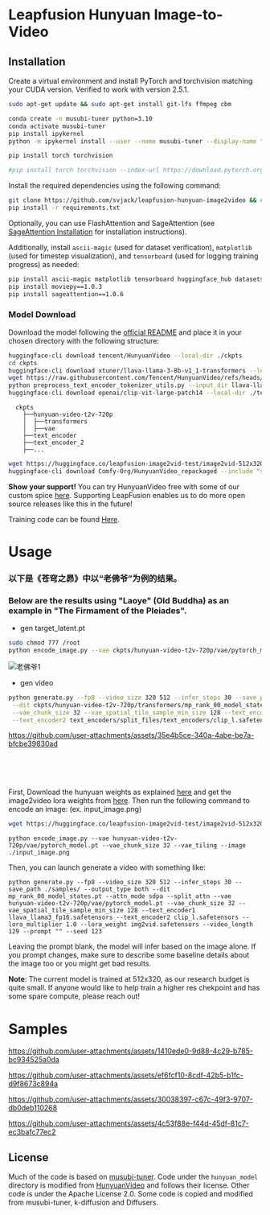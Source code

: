 # Leapfusion Hunyuan Image-to-Video

## Installation

Create a virtual environment and install PyTorch and torchvision matching your CUDA version. Verified to work with version 2.5.1.

```bash
sudo apt-get update && sudo apt-get install git-lfs ffmpeg cbm

conda create -n musubi-tuner python=3.10
conda activate musubi-tuner
pip install ipykernel
python -m ipykernel install --user --name musubi-tuner --display-name "musubi-tuner"

pip install torch torchvision

#pip install torch torchvision --index-url https://download.pytorch.org/whl/cu124
```

Install the required dependencies using the following command:

```bash
git clone https://github.com/svjack/leapfusion-hunyuan-image2video && cd leapfusion-hunyuan-image2video
pip install -r requirements.txt
```

Optionally, you can use FlashAttention and SageAttention (see [SageAttention Installation](#sageattention-installation) for installation instructions).

Additionally, install `ascii-magic` (used for dataset verification), `matplotlib` (used for timestep visualization), and `tensorboard` (used for logging training progress) as needed:

```bash
pip install ascii-magic matplotlib tensorboard huggingface_hub datasets
pip install moviepy==1.0.3
pip install sageattention==1.0.6
```

### Model Download

Download the model following the [official README](https://github.com/Tencent/HunyuanVideo/blob/main/ckpts/README.md) and place it in your chosen directory with the following structure:

```bash
huggingface-cli download tencent/HunyuanVideo --local-dir ./ckpts
cd ckpts
huggingface-cli download xtuner/llava-llama-3-8b-v1_1-transformers --local-dir ./llava-llama-3-8b-v1_1-transformers
wget https://raw.githubusercontent.com/Tencent/HunyuanVideo/refs/heads/main/hyvideo/utils/preprocess_text_encoder_tokenizer_utils.py
python preprocess_text_encoder_tokenizer_utils.py --input_dir llava-llama-3-8b-v1_1-transformers --output_dir text_encoder
huggingface-cli download openai/clip-vit-large-patch14 --local-dir ./text_encoder_2
```

```
  ckpts
    ├──hunyuan-video-t2v-720p
    │  ├──transformers
    │  ├──vae
    ├──text_encoder
    ├──text_encoder_2
    ├──...
```

```bash
wget https://huggingface.co/leapfusion-image2vid-test/image2vid-512x320/resolve/main/img2vid.safetensors -O img2vid.safetensors
huggingface-cli download Comfy-Org/HunyuanVideo_repackaged --include "split_files/text_encoders/*" --local-dir text_encoders
```

**Show your support!** You can try HunyuanVideo free with some of our custom spice [here](https://leapfusion.ai/). Supporting LeapFusion enables us to do more open source releases like this in the future!

Training code can be found [Here](https://github.com/AeroScripts/musubi-tuner-img2video).

# Usage

### 以下是《苍穹之昴》中以“老佛爷”为例的结果。
### Below are the results using "Laoye" (Old Buddha) as an example in "The Firmament of the Pleiades".

- gen target_latent.pt
```bash
sudo chmod 777 /root
python encode_image.py --vae ckpts/hunyuan-video-t2v-720p/vae/pytorch_model.pt --vae_chunk_size 32 --vae_tiling --image "老佛爷1.jpg"
```


![老佛爷1](https://github.com/user-attachments/assets/ebadf762-f8ef-4699-a2a8-84e341ec55c7)

- gen video
```bash
python generate.py --fp8 --video_size 320 512 --infer_steps 30 --save_path ./samples/ --output_type both \
 --dit ckpts/hunyuan-video-t2v-720p/transformers/mp_rank_00_model_states.pt --attn_mode sdpa --split_attn --vae ckpts/hunyuan-video-t2v-720p/vae/pytorch_model.pt \
 --vae_chunk_size 32 --vae_spatial_tile_sample_min_size 128 --text_encoder1 text_encoders/split_files/text_encoders/llava_llama3_fp16.safetensors  \
 --text_encoder2 text_encoders/split_files/text_encoders/clip_l.safetensors --lora_multiplier 1.0 --lora_weight img2vid.safetensors --video_length 129 --prompt "" --seed 123
```




https://github.com/user-attachments/assets/35e4b5ce-340a-4abe-be7a-bfcbe39830ad


<br/>
<br/>
<br/>


First, Download the hunyuan weights as explained [here](https://github.com/AeroScripts/musubi-tuner-img2video/tree/main?tab=readme-ov-file#use-the-official-hunyuanvideo-model) and get the image2video lora weights from [here](https://huggingface.co/leapfusion-image2vid-test/image2vid-512x320/blob/main/img2vid.safetensors). Then run the following command to encode an image: (ex. input_image.png)
```bash
wget https://huggingface.co/leapfusion-image2vid-test/image2vid-512x320/resolve/main/img2vid.safetensors -O img2vid.safetensors
```

```
python encode_image.py --vae hunyuan-video-t2v-720p/vae/pytorch_model.pt --vae_chunk_size 32 --vae_tiling --image ./input_image.png
```

Then, you can launch generate a video with something like:
```
python generate.py --fp8 --video_size 320 512 --infer_steps 30 --save_path ./samples/ --output_type both --dit mp_rank_00_model_states.pt --attn_mode sdpa --split_attn --vae hunyuan-video-t2v-720p/vae/pytorch_model.pt --vae_chunk_size 32 --vae_spatial_tile_sample_min_size 128 --text_encoder1 llava_llama3_fp16.safetensors --text_encoder2 clip_l.safetensors --lora_multiplier 1.0 --lora_weight img2vid.safetensors --video_length 129 --prompt "" --seed 123 
```
Leaving the prompt blank, the model will infer based on the image alone. If you prompt changes, make sure to describe some baseline details about the image too or you might get bad results.

**Note**: The current model is trained at 512x320, as our research budget is quite small. If anyone would like to help train a higher res chekpoint and has some spare compute, please reach out!

# Samples
https://github.com/user-attachments/assets/1410ede0-9d88-4c29-b785-bc934525a0da

https://github.com/user-attachments/assets/ef6fcf10-8cdf-42b5-b1fc-d9f8673c894a

https://github.com/user-attachments/assets/30038397-c67c-49f3-9707-db0deb110268

https://github.com/user-attachments/assets/4c53f88e-f44d-45df-81c7-ec3bafc77ec2



## License

Much of the code is based on [musubi-tuner](https://github.com/kohya-ss/musubi-tuner). Code under the `hunyuan_model` directory is modified from [HunyuanVideo](https://github.com/Tencent/HunyuanVideo) and follows their license.
Other code is under the Apache License 2.0. Some code is copied and modified from musubi-tuner, k-diffusion and Diffusers.
